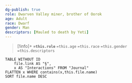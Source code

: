 ```yaml
---
dg-publish: true
role: Dwarven Valley miner, brother of Oorok
age: Adult
race: Dwarf
gender: Man
descriptors: [Mauled to death by Yeti]
---
```


> [!info]+
> **`=this.role`**
> `=this.age` `=this.race` `=this.gender`
> `=this.descriptors`

```dataview
TABLE WITHOUT ID
	file.link AS "§", 
	x AS "Interactions" FROM "Journal"
FLATTEN x WHERE contains(x,this.file.name) 
SORT file.name DESC
```
